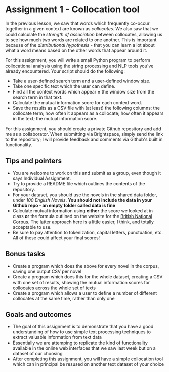 # Assignment 1 - Collocation tool

In the previous lesson, we saw that words which frequently co-occur together in a given context are known as _collocates_. We also saw that we could calculate the _strength of association_ between collocates, allowing us to see how much two words are related to one another. This is important because of the _distributional hypothesis_ - that you can learn a lot about what a word means based on the other words that appear around it.

For this assignment, you will write a small Python program to perform collocational analysis using the string processing and NLP tools you've already encountered. Your script should do the following:

- Take a user-defined search term and a user-defined window size.
- Take one specific text which the user can define.
- Find all the context words which appear ± the window size from the search term in that text.
- Calculate the mutual information score for each context word.
- Save the results as a CSV file with (at least) the following columns: the collocate term; how often it appears as a collocate; how often it appears in the text; the mutual information score.

For this assignment, you should create a private Github repository and add me as a collaborator. When submitting via Brightspace, simply send the link to the repository; I will provide feedback and comments via Github's built in functionality.

## Tips and pointers
- You are welcome to work on this and submit as a group, even though it says Individual Assignment.
- Try to provide a README file which outlines the contents of the repository.
- For your dataset, you should use the novels in the shared data folder, under _100 English Novels_. **You should not include the data in your Github repo - an empty folder called data is fine**
- Calculate mutual information using **either** the score we looked at in class **or** the formula outlined on the website for the [British National Corpus](https://www.english-corpora.org/mutualInformation.asp). The latter approach here is a little easier, I think, and totally acceptable to use.
- Be sure to pay attention to tokenization, capital letters, punctuation, etc. All of these could affect your final scores!

## Bonus tasks
- Create a program which does the above for every novel in the corpus, saving one output CSV per novel
- Create a program which does this for the whole dataset, creating a CSV with one set of results, showing the mutual information scores for collocates across the whole set of texts
- Create a program which allows a user to define a number of different collocates at the same time, rather than only one

## Goals and outcomes
- The goal of this assignment is to demonstrate that you have a good understanding of how to use simple text processing techniques to extract valuable information from text data
- Essentially we are attemping to replicate the kind of functionality available in the online web interfaces that we saw last week but on a dataset of our choosing
- After completing this assignment, you will have a simple collocation tool which can in principal be resused on another text dataset of your choice